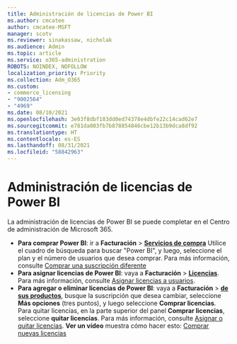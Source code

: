 ```yaml
---
title: Administración de licencias de Power BI
ms.author: cmcatee
author: cmcatee-MSFT
manager: scotv
ms.reviewer: sinakassaw, nicholak
ms.audience: Admin
ms.topic: article
ms.service: o365-administration
ROBOTS: NOINDEX, NOFOLLOW
localization_priority: Priority
ms.collection: Adm_O365
ms.custom:
- commerce_licensing
- "9002564"
- "4969"
ms.date: 08/10/2021
ms.openlocfilehash: 3e03f8dbf183dd0ed74378e4dbfe22c14cad62e7
ms.sourcegitcommit: e781da003fb7b878854846cbe12b13b9dca8df92
ms.translationtype: HT
ms.contentlocale: es-ES
ms.lasthandoff: 08/31/2021
ms.locfileid: "58842963"
---
```

# <a name="power-bi-license-management"></a>Administración de licencias de Power BI

La administración de licencias de Power BI se puede completar en el Centro de administración de Microsoft 365.

- **Para comprar Power BI**: ir a **Facturación** \> **[ Servicios de compra](https://go.microsoft.com/fwlink/p/?linkid=868433)** Utilice el cuadro de búsqueda para buscar "Power BI", y luego, seleccione el plan y el número de usuarios que desea comprar. Para más información, consulte [Comprar una suscripción diferente](https://docs.microsoft.com/microsoft-365/commerce/try-or-buy-microsoft-365#buy-a-different-subscription)
- **Para asignar licencias de Power BI**: vaya a **Facturación** > **[Licencias](https://go.microsoft.com/fwlink/p/?linkid=842264)**. Para más información, consulte [Asignar licencias a usuarios](https://docs.microsoft.com/microsoft-365/admin/manage/assign-licenses-to-users).
- **Para agregar o eliminar licencias de Power BI**: vaya a **Facturación** > **[ de sus productos](https://go.microsoft.com/fwlink/p/?linkid=842054)**, busque la suscripción que desea cambiar, seleccione **Más opciones** (tres puntos), y luego seleccione **Comprar licencias**. Para quitar licencias, en la parte superior del panel **Comprar licencias**, seleccione **quitar licencias**. Para más información, consulte [Asignar o quitar licencias](https://docs.microsoft.com/microsoft-365/commerce/licenses/buy-licenses).
**Ver un vídeo** muestra cómo hacer esto: [Comprar nuevas licencias](https://go.microsoft.com/fwlink/p/?linkid=2154857)
